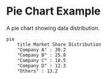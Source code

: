 # Pie Chart Example

A pie chart showing data distribution.

```mermaid
pie
    title Market Share Distribution
    "Company A" : 30.2
    "Company B" : 25.8
    "Company C" : 18.5
    "Company D" : 12.3
    "Others" : 13.2
```